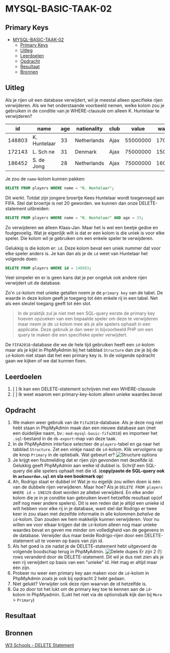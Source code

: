 # MYSQL-BASIC-TAAK-02

## Primary Keys

- [MYSQL-BASIC-TAAK-02](#mysql-basic-taak-02)
  - [Primary Keys](#primary-keys)
  - [Uitleg](#uitleg)
  - [Leerdoelen](#leerdoelen)
  - [Opdracht](#opdracht)
  - [Resultaat](#resultaat)
  - [Bronnen](#bronnen)

## Uitleg

Als je rijen uit een database verwijdert, wil je meestal alleen specifieke rijen verwijderen. Als we het onderstaande voorbeeld nemen, welke kolom zou je gebruiken in de conditie van je WHERE-clausule om alleen K. Huntelaar te verwijderen?

id | name | age | nationality | club | value | wage
--- | --- | --- | --- | --- | --- | ---
| 148803| K. Huntelaar| 33| Netherlands| Ajax| 55000000| 17000
| 172143| L. Sch ne| 31| Denmark| Ajax| 75000000| 15000
| 186452| S. de Jong| 28| Netherlands| Ajax| 75000000| 16000

Je zou de `name`-kolom kunnen pakken:
```SQL
DELETE FROM players WHERE name = "K. Huntelaar";
```
Dit werkt. Totdat zijn jongere broertje Kees Huntelaar wordt toegevoegd aan FIFA. Stel dat broertje is net 20 geworden. we kunnen dan onze DELETE-statement uitbreiden:
```SQL
DELETE FROM players WHERE name = "K. Huntelaar" AND age = 33;
```
Zo verwijderen we alleen Klaas-Jan. Maar het is wel een beetje gedoe en foutgevoelig. Wat je eigenlijk wilt is dat er een kolom is die uniek is voor elke speler. Die kolom wil je gebruiken om een enkele speler te verwijderen.

Gelukkig is die kolom er: `id`. Deze kolom bevat een uniek nummer dat voor elke speler anders is. Je kan dan als je de `id` weet van Huntelaar het volgende doen:
```SQL
DELETE FROM players WHERE id = 148803;
```
Veel simpeler en er is geen kans dat je per ongeluk ook andere rijen verwijdert uit de database.

Zo'n `id`-kolom met unieke getallen noem je de `primary key` van de tabel. De waarde in deze kolom geeft je toegang tot één enkele rij in een tabel. Net als een sleutel toegang geeft tot één slot.

> In de praktijk zul je niet met een SQL-query eerste de primary key hoeven opzoeken van een bepaalde speler om deze te verwijderen maar neem je de `id` kolom mee als je alle spelers ophaalt in een applicatie. Deze gebruik je dan weer in bijvoorbeeld PHP om een query te maken die een specifieke speler verwijdert.  

De `FIFA2018`-database die we de hele tijd gebruiken heeft een `id`-kolom maar als je kijkt in PhpMyAdmin bij het tabblad `Structure` dan zie je bij de `id`-kolom niet staan dat het een primary key is. In de volgende opdracht gaan we kijken of we dat kunnen fixen. 

## Leerdoelen

1. [ ] Ik kan een DELETE-statement schrijven met een WHERE-clausule
2. [ ] Ik weet waarom een primary-key-kolom alleen unieke waardes bevat

## Opdracht

1. We maken weer gebruik van de `Fifa2018`-database. Als je deze nog niet hebt staan in PhpMyAdmin maak dan een nieuwe database aan (met een duidelijke naam, bv.: `mod-mysql-basic-fifa2018`) en importeer het `.sql`-bestand in de `db-export`-map van deze taak.
2. In de PhpMyAdmin interface selecteer de `players`-tabel en ga naar het tabblad `Structure`. Zet een vinkje naast de `id`-kolom. Klik vervolgens op de knop `Primary` in de optiebalk. Wat gebeurt er?
   ![Structure options](https://github.com/ROC-van-Amsterdam-College-Amstelland/MYSQL-BASIC/blob/master/3-Delete/taak02/img/phpmyadmin-structure-options.jpg)
3. Je krijgt een foutmelding dat er rijen zijn gevonden met dezelfde id. Gelukkig geeft PhpMyAdmin aan welke id dubbel is. Schrijf een SQL-query die alle spelers ophaalt met die id. (**copy/paste de SQL-query ook in `antwoorden.sql` en sla een bookmark op**)
4. Ah, Rodrigo staat er dubbel in! Wat je nu eigelijk zou willen doen is één van de dubbele rijen verwijderen. Maar hoe? Als je `DELETE FROM players WHERE id = 198329` doet worden ze allebei verwijderd. En elke ander kolom die je in je conditie kan gebruiken levert hetzelfde resultaat op(of zelf nog meer andere spelers). Dit is een reden dat je altijd een unieke id wilt hebben voor elke rij in je database, want stel dat Rodrigo er twee keer in zou staan met dezelfde informatie in alle kolommen *behalve* de `id`-kolom. Dan zouden we hem makkelijk kunnen verwijderen. Voor nu willen we voor elkaar krijgen dat de `id`-kolom alleen nog maar unieke waardes bevat en geven me minder om volledigheid van de gegevens in de database. Verwijder dus maar beide Rodrigo-rijen door een DELETE-statement uit te voeren op basis van zijn id.
5. Als het goed is zie nadat je de DELETE-statement hebt uitgevoerd de volgende boodschap terug in PhpMyAdmin.
   ![Delete dupes](https://github.com/ROC-van-Amsterdam-College-Amstelland/MYSQL-BASIC/blob/master/3-Delete/taak02/img/phpmyadmin-delete-dupes.jpg)
  Er zijn 2 (!) rows veranderd door de DELETE-statement. Dit wil je dus niet zien als je een rij verwijdert op basis van een "unieke" id. Het mag er altijd maar één zijn.
6. Probeer nu weer een primary key aan maken voor de `id`-kolom in PhpMyAdmin zoals je ook bij opdracht 2 hebt gedaan.
7. Niet gelukt? Verwijder ook deze rijen waarvan de id hetzelfde is.
8. Ga zo door tot het lukt om de primary key toe te kennen aan de `id`-kolom in PhpMyadmin. (Lukt het niet via de optionsbalk kijk dan bij `More` > `Primary`)

## Resultaat



## Bronnen

[W3 Schools - DELETE Statement](https://www.w3schools.com/sql/sql_delete.asp)   

